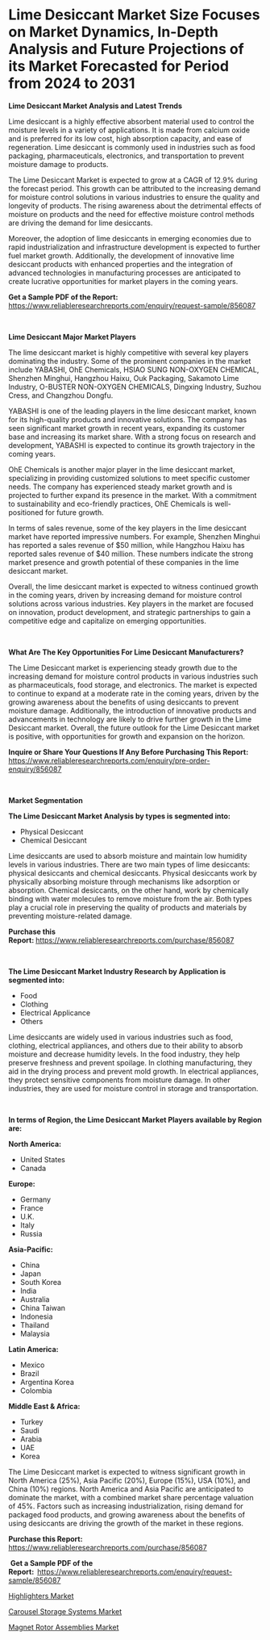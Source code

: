 <p><h1>Lime Desiccant Market Size Focuses on Market Dynamics, In-Depth Analysis and Future Projections of its Market Forecasted for Period from 2024 to 2031</h1></p><p><strong>Lime Desiccant Market Analysis and Latest Trends</strong></p>
<p><p>Lime desiccant is a highly effective absorbent material used to control the moisture levels in a variety of applications. It is made from calcium oxide and is preferred for its low cost, high absorption capacity, and ease of regeneration. Lime desiccant is commonly used in industries such as food packaging, pharmaceuticals, electronics, and transportation to prevent moisture damage to products.</p><p>The Lime Desiccant Market is expected to grow at a CAGR of 12.9% during the forecast period. This growth can be attributed to the increasing demand for moisture control solutions in various industries to ensure the quality and longevity of products. The rising awareness about the detrimental effects of moisture on products and the need for effective moisture control methods are driving the demand for lime desiccants.</p><p>Moreover, the adoption of lime desiccants in emerging economies due to rapid industrialization and infrastructure development is expected to further fuel market growth. Additionally, the development of innovative lime desiccant products with enhanced properties and the integration of advanced technologies in manufacturing processes are anticipated to create lucrative opportunities for market players in the coming years.</p></p>
<p><strong>Get a Sample PDF of the Report:&nbsp;</strong> <a href="https://www.reliableresearchreports.com/enquiry/request-sample/856087">https://www.reliableresearchreports.com/enquiry/request-sample/856087</a></p>
<p>&nbsp;</p>
<p><strong>Lime Desiccant Major Market Players</strong></p>
<p><p>The lime desiccant market is highly competitive with several key players dominating the industry. Some of the prominent companies in the market include YABASHI, OhE Chemicals, HSIAO SUNG NON-OXYGEN CHEMICAL, Shenzhen Minghui, Hangzhou Haixu, Ouk Packaging, Sakamoto Lime Industry, O-BUSTER NON-OXYGEN CHEMICALS, Dingxing Industry, Suzhou Cress, and Changzhou Dongfu.</p><p>YABASHI is one of the leading players in the lime desiccant market, known for its high-quality products and innovative solutions. The company has seen significant market growth in recent years, expanding its customer base and increasing its market share. With a strong focus on research and development, YABASHI is expected to continue its growth trajectory in the coming years.</p><p>OhE Chemicals is another major player in the lime desiccant market, specializing in providing customized solutions to meet specific customer needs. The company has experienced steady market growth and is projected to further expand its presence in the market. With a commitment to sustainability and eco-friendly practices, OhE Chemicals is well-positioned for future growth.</p><p>In terms of sales revenue, some of the key players in the lime desiccant market have reported impressive numbers. For example, Shenzhen Minghui has reported a sales revenue of $50 million, while Hangzhou Haixu has reported sales revenue of $40 million. These numbers indicate the strong market presence and growth potential of these companies in the lime desiccant market.</p><p>Overall, the lime desiccant market is expected to witness continued growth in the coming years, driven by increasing demand for moisture control solutions across various industries. Key players in the market are focused on innovation, product development, and strategic partnerships to gain a competitive edge and capitalize on emerging opportunities.</p></p>
<p>&nbsp;</p>
<p><strong>What Are The Key Opportunities For Lime Desiccant Manufacturers?</strong></p>
<p><p>The Lime Desiccant market is experiencing steady growth due to the increasing demand for moisture control products in various industries such as pharmaceuticals, food storage, and electronics. The market is expected to continue to expand at a moderate rate in the coming years, driven by the growing awareness about the benefits of using desiccants to prevent moisture damage. Additionally, the introduction of innovative products and advancements in technology are likely to drive further growth in the Lime Desiccant market. Overall, the future outlook for the Lime Desiccant market is positive, with opportunities for growth and expansion on the horizon.</p></p>
<p><strong>Inquire or Share Your Questions If Any Before Purchasing This Report:</strong> <a href="https://www.reliableresearchreports.com/enquiry/pre-order-enquiry/856087">https://www.reliableresearchreports.com/enquiry/pre-order-enquiry/856087</a></p>
<p>&nbsp;</p>
<p><strong>Market Segmentation</strong></p>
<p><strong>The Lime Desiccant Market Analysis by types is segmented into:</strong></p>
<p><ul><li>Physical Desiccant</li><li>Chemical Desiccant</li></ul></p>
<p><p>Lime desiccants are used to absorb moisture and maintain low humidity levels in various industries. There are two main types of lime desiccants: physical desiccants and chemical desiccants. Physical desiccants work by physically absorbing moisture through mechanisms like adsorption or absorption. Chemical desiccants, on the other hand, work by chemically binding with water molecules to remove moisture from the air. Both types play a crucial role in preserving the quality of products and materials by preventing moisture-related damage.</p></p>
<p><strong>Purchase this Report:&nbsp;</strong><a href="https://www.reliableresearchreports.com/purchase/856087">https://www.reliableresearchreports.com/purchase/856087</a></p>
<p>&nbsp;</p>
<p><strong>The Lime Desiccant Market Industry Research by Application is segmented into:</strong></p>
<p><ul><li>Food</li><li>Clothing</li><li>Electrical Applicance</li><li>Others</li></ul></p>
<p><p>Lime desiccants are widely used in various industries such as food, clothing, electrical appliances, and others due to their ability to absorb moisture and decrease humidity levels. In the food industry, they help preserve freshness and prevent spoilage. In clothing manufacturing, they aid in the drying process and prevent mold growth. In electrical appliances, they protect sensitive components from moisture damage. In other industries, they are used for moisture control in storage and transportation.</p></p>
<p>&nbsp;</p>
<p><strong>In terms of Region, the Lime Desiccant Market Players available by Region are:</strong></p>
<p>
    <p> <strong> North America: </strong>
        <ul>
            <li>United States</li>
            <li>Canada</li>
        </ul>
        </p> 
    <p> <strong> Europe: </strong>
        <ul>
            <li>Germany</li>
            <li>France</li>
            <li>U.K.</li>
            <li>Italy</li>
            <li>Russia</li>
        </ul>
        </p> 
    <p> <strong> Asia-Pacific: </strong>
        <ul>
            <li>China</li>
            <li>Japan</li>
            <li>South Korea</li>
            <li>India</li>
            <li>Australia</li>
            <li>China Taiwan</li>
            <li>Indonesia</li>
            <li>Thailand</li>
            <li>Malaysia</li>
        </ul>
        </p> 
    <p> <strong> Latin America: </strong>
        <ul>
            <li>Mexico</li>
            <li>Brazil</li>
            <li>Argentina Korea</li>
            <li>Colombia</li>
        </ul>
        </p> 
    <p> <strong> Middle East & Africa: </strong>
        <ul>
            <li>Turkey</li>
            <li>Saudi</li>
            <li>Arabia</li>
            <li>UAE</li>
            <li>Korea</li>
        </ul>
    </p>
    </p>
<p><p>The Lime Desiccant market is expected to witness significant growth in North America (25%), Asia Pacific (20%), Europe (15%), USA (10%), and China (10%) regions. North America and Asia Pacific are anticipated to dominate the market, with a combined market share percentage valuation of 45%. Factors such as increasing industrialization, rising demand for packaged food products, and growing awareness about the benefits of using desiccants are driving the growth of the market in these regions.</p></p>
<p><strong>Purchase this Report: </strong><a href="https://www.reliableresearchreports.com/purchase/856087">https://www.reliableresearchreports.com/purchase/856087</a></p>
<p>&nbsp;<strong>Get a Sample PDF of the Report:&nbsp;&nbsp;</strong><a href="https://www.reliableresearchreports.com/enquiry/request-sample/856087">https://www.reliableresearchreports.com/enquiry/request-sample/856087</a></p>
<p><strong></strong></p>
<p><p><a href="https://view.publitas.com/reportprime-1/highlighters-market-centers-on-aspects-such-as-market-growth-market-share-market-opportunity-and-projected-forecasts-spanning-from-2023-to-2030/">Highlighters Market</a></p><p><a href="https://view.publitas.com/reportprime-1/carousel-storage-systems-market-size-growth-outlook-from-2023-to-2030-projecting-at-markets-trends-analysis-by-application-regional-outlook-and-revenue/">Carousel Storage Systems Market</a></p><p><a href="https://view.publitas.com/reportprime-1/magnet-rotor-assemblies-market-size-global-industry-overview-market-segmentation-and-forecast-2023-to-2030/">Magnet Rotor Assemblies Market</a></p></p>